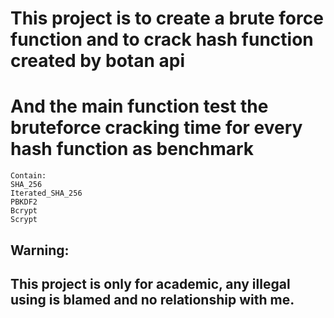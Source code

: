 
# This project is to create a brute force function and to crack hash function created by botan api
# And the main function test the bruteforce cracking time for every hash function as benchmark
```
Contain:
SHA_256    
Iterated_SHA_256    
PBKDF2    
Bcrypt  
Scrypt
```
## Warning:     
## This project is only for academic, any illegal using is blamed and no relationship with me.
